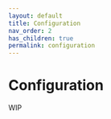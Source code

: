 ```yaml
---
layout: default
title: Configuration
nav_order: 2
has_children: true
permalink: configuration
---
```


# Configuration

WIP